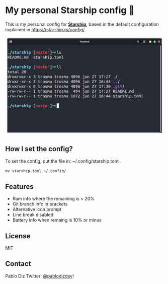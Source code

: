 # My personal Starship config 🚀

This is my personal config for [**Starship**](https://starship.rs/), based in the default configuration explained in https://starship.rs/config/

![StarshipPromptPicture](https://github.com/pablodizz/starship-myConfig/blob/master/Resources/StarshipPromptExample.png?raw=true)

## How I set the config?
To set the config, put the file in: ~/.config/starship.toml.

```sh
mv starship.toml ~/.config/
```

## Features
- Ram info where the remaining is < 20%
- Git branch info in brackets
- Alternative icon prompt
- Line break disabled
- Battery info when remaing is 10% or minus

## License
MIT

## Contact
Pablo Diz
Twitter: [@pablodizdev](https://www.twitter.com/pablodizdev)!
